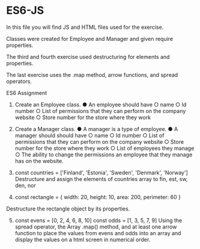 # ES6-JS
In this file you will find JS and HTML files used for the exercise.

Classes were created for Employee and Manager and given require properties.

The third and fourth exercise used destructuring for elements and properties.

The last exercise uses the .map method, arrow functions, and spread operators.

ES6 Assignment 
1. Create an Employee class. 
  ● An employee should have 
      ○ name 
      ○ Id number 
      ○ List of permissions that they can perform on the company website 
      ○ Store number for the store where they work 
      
2. Create a Manager class. 
● A manager is a type of employee. 
● A manager should should have 
      ○ name 
      ○ Id number 
      ○ List of permissions that they can perform on the company website ○ Store number for the store where they work 
      ○ List of employees they manage 
      ○ The ability to change the permissions an employee that they manage has on the website. 

3. const countries = ['Finland', 'Estonia', 'Sweden', 'Denmark', 'Norway'] Destructure and assign the elements of countries array to fin, est, sw, den, nor 

4. const rectangle = { 
width: 20, 
height: 10, 
area: 200, 
perimeter: 60 
} 

Destructure the rectangle object by its properties. 

5. const evens = [0, 2, 4, 6, 8, 10] 
const odds = [1, 3, 5, 7, 9] 
Using the spread operator, the Array .map() method, and at least one arrow function to place the values from evens and odds into an array and display the values on a html screen in numerical order.
